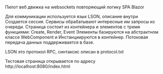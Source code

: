 Пилот веб движка на websockets повторяющий логику SPA Blazor

Для коммуникации используется язык LSON, описание внутри
Создается сессия.
Сервисы обрабатывают интересные им запросы из очереди.
Страница состоит из контейнера и элементов с тремя функциями: Create, Render, Event
Элементы базируются на абстрактном классе WebComponent и Инстанциируются в контейнер.
Потоковая передача данных поддерживается в базе.

LSON это протокол RPC, синтаксис описан в protocol.txt

Тестовая страница открывается по адресу http://localhost:8080/index.html

